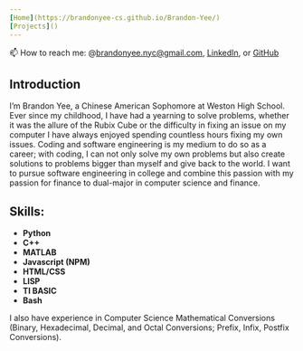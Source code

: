 ```yaml
---
[Home](https://brandonyee-cs.github.io/Brandon-Yee/)
[Projects]()
--- 
```

📫 How to reach me: @[brandonyee.nyc@gmail.com](mailto:brandonyee.nyc@gmail.com), [LinkedIn](https://www.linkedin.com/in/brandon-yee-0b335a284/), or [GitHub](https://github.com/brandonyee-cs)

## Introduction

I’m Brandon Yee, a Chinese American Sophomore at Weston High School. Ever since my childhood, I have had a yearning to solve problems, whether it was the allure of the Rubix Cube or the difficulty in fixing an issue on my computer I have always enjoyed spending countless hours fixing my own issues. Coding and software engineering is my medium to do so as a career; with coding, I can not only solve my own problems but also create solutions to problems bigger than myself and give back to the world. I want to pursue software engineering in college and combine this passion with my passion for finance to dual-major in computer science and finance. 

## Skills:
- **Python**
- **C++**
- **MATLAB**
- **Javascript (NPM)**
- **HTML/CSS**
- **LISP**
- **TI BASIC**
- **Bash**

I also have experience in Computer Science Mathematical Conversions (Binary, Hexadecimal, Decimal, and Octal Conversions; Prefix, Infix, Postfix Conversions).
